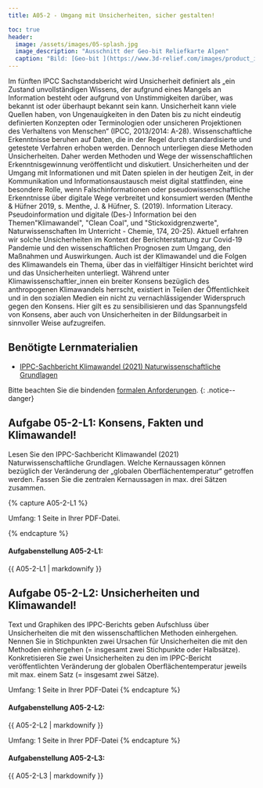 ```yaml
---
title: A05-2 - Umgang mit Unsicherheiten, sicher gestalten!

toc: true
header:
  image: /assets/images/05-splash.jpg
  image_description: "Ausschnitt der Geo-bit Reliefkarte Alpen"
  caption: "Bild: [Geo-bit ](https://www.3d-relief.com/images/product_images/original_images/reliefkarte_alpen_detai3.jpg) Ausschnitt der Reliefkarte Alpen, Copyright: [Geo-Bit](https://www.3d-relief.com/)"
---
```


Im fünften IPCC Sachstandsbericht wird Unsicherheit definiert als „ein Zustand unvollständigen Wissens, der aufgrund eines Mangels an Information besteht oder aufgrund von Unstimmigkeiten darüber, was bekannt ist oder überhaupt bekannt sein kann. Unsicherheit kann viele Quellen haben, von Ungenauigkeiten in den Daten bis zu nicht eindeutig definierten Konzepten oder Terminologien oder unsicheren Projektionen des Verhaltens von Menschen“ (IPCC, 2013/2014: A-28). Wissenschaftliche Erkenntnisse beruhen auf Daten, die in der Regel durch standardisierte und getestete Verfahren erhoben werden. Dennoch unterliegen diese Methoden Unsicherheiten. Daher werden Methoden und Wege der wissenschaftlichen Erkenntnisgewinnung veröffentlicht und diskutiert. 
Unsicherheiten und der Umgang mit Informationen und mit Daten spielen in der heutigen Zeit, in der Kommunikation und Informationsaustausch meist digital stattfinden, eine besondere Rolle, wenn Falschinformationen oder pseudowissenschaftliche Erkenntnisse über digitale Wege verbreitet und konsumiert werden (Menthe & Hüfner 2019, s. Menthe, J. & Hüfner, S. (2019). Information Literacy. Pseudoinformation und digitale (Des-) Information bei den Themen"Klimawandel", "Clean Coal", und "Stickoxidgrenzwerte", Naturwissenschaften Im Unterricht - Chemie, 174, 20-25). Aktuell erfahren wir solche Unsicherheiten im Kontext der Berichterstattung zur Covid-19 Pandemie und den wissenschaftlichen Prognosen zum Umgang, den Maßnahmen und Auswirkungen. Auch ist der Klimawandel und die Folgen des Klimawandels ein Thema, über das in vielfältiger Hinsicht berichtet wird und das Unsicherheiten unterliegt. Während unter Klimawissenschaftler_innen ein breiter Konsens bezüglich des anthropogenen Klimawandels herrscht, existiert in Teilen der Öffentlichkeit und in den sozialen Medien ein nicht zu vernachlässigender Widerspruch gegen den Konsens. Hier gilt es zu sensibilisieren und das Spannungsfeld von Konsens, aber auch von Unsicherheiten in der Bildungsarbeit in sinnvoller Weise aufzugreifen.

 

## Benötigte Lernmaterialien
* [IPPC-Sachbericht Klimawandel (2021) Naturwissenschaftliche Grundlagen]( https://www.de-ipcc.de/media/content/AR6-WGI-SPM_de.pdf)

Bitte beachten Sie die bindenden [formalen Anforderungen](https://geomoer.github.io/moer-meko//unit00/unit00-03_assignments.html#formale-anforderungen).
{: .notice--danger}

## Aufgabe 05-2-L1: Konsens, Fakten und Klimawandel!

Lesen Sie den IPPC-Sachbericht Klimawandel (2021) Naturwissenschaftliche Grundlagen. Welche Kernaussagen können bezüglich der Veränderung der „globalen Oberflächentemperatur“ getroffen werden. Fassen Sie die zentralen Kernaussagen in max. drei Sätzen zusammen.

{% capture A05-2-L1 %}

Umfang: 1 Seite in Ihrer PDF-Datei.

{% endcapture %}

<div class="notice--success">
  <h4 class="no_toc">Aufgabenstellung A05-2-L1:</h4>
  {{ A05-2-L1 | markdownify }}
</div>


## Aufgabe 05-2-L2: Unsicherheiten und Klimawandel!

Text und Graphiken des IPPC-Berichts geben Aufschluss über Unsicherheiten die mit den wissenschaftlichen Methoden einhergehen. Nennen Sie in Stichpunkten zwei Ursachen für Unsicherheiten die mit den Methoden einhergehen (= insgesamt zwei Stichpunkte oder Halbsätze). 
Konkretisieren Sie zwei Unsicherheiten zu den im IPPC-Bericht veröffentlichten Veränderung der globalen Oberflächentemperatur jeweils mit max. einem Satz (= insgesamt zwei Sätze).


Umfang: 1 Seite in Ihrer PDF-Datei
{% endcapture %}


<div class="notice--success">
  <h4 class="no_toc">Aufgabenstellung A05-2-L2:</h4>
  {{ A05-2-L2 | markdownify }}
</div>




Umfang: 1 Seite in Ihrer PDF-Datei
{% endcapture %}


<div class="notice--success">
  <h4 class="no_toc">Aufgabenstellung A05-2-L3:</h4>
  {{ A05-2-L3 | markdownify }}
</div>


